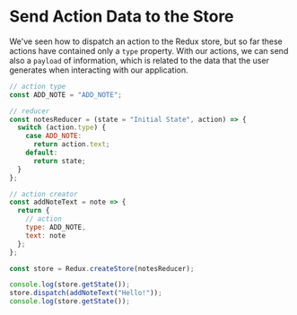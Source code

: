 # Send Action Data to the Store

We've seen how to dispatch an action to the Redux store, but so far these actions have contained only a `type` property.
With our actions, we can send also a `payload` of information, which is related to the data that the user generates when interacting with our application.

```js
// action type
const ADD_NOTE = "ADD_NOTE";

// reducer
const notesReducer = (state = "Initial State", action) => {
  switch (action.type) {
    case ADD_NOTE:
      return action.text;
    default:
      return state;
  }
};

// action creator
const addNoteText = note => {
  return {
    // action
    type: ADD_NOTE,
    text: note
  };
};

const store = Redux.createStore(notesReducer);

console.log(store.getState());
store.dispatch(addNoteText("Hello!"));
console.log(store.getState());
```

